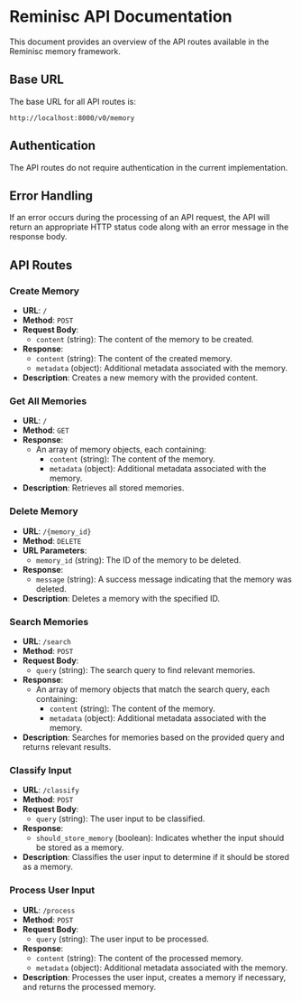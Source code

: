 # Reminisc API Documentation

This document provides an overview of the API routes available in the Reminisc memory framework.

## Base URL

The base URL for all API routes is:

```
http://localhost:8000/v0/memory
```

## Authentication

The API routes do not require authentication in the current implementation.

## Error Handling

If an error occurs during the processing of an API request, the API will return an appropriate HTTP status code along with an error message in the response body.

## API Routes

### Create Memory

- **URL**: `/`
- **Method**: `POST`
- **Request Body**:
  - `content` (string): The content of the memory to be created.
- **Response**:
  - `content` (string): The content of the created memory.
  - `metadata` (object): Additional metadata associated with the memory.
- **Description**: Creates a new memory with the provided content.

### Get All Memories

- **URL**: `/`
- **Method**: `GET`
- **Response**:
  - An array of memory objects, each containing:
    - `content` (string): The content of the memory.
    - `metadata` (object): Additional metadata associated with the memory.
- **Description**: Retrieves all stored memories.

### Delete Memory

- **URL**: `/{memory_id}`
- **Method**: `DELETE`
- **URL Parameters**:
  - `memory_id` (string): The ID of the memory to be deleted.
- **Response**:
  - `message` (string): A success message indicating that the memory was deleted.
- **Description**: Deletes a memory with the specified ID.

### Search Memories

- **URL**: `/search`
- **Method**: `POST`
- **Request Body**:
  - `query` (string): The search query to find relevant memories.
- **Response**:
  - An array of memory objects that match the search query, each containing:
    - `content` (string): The content of the memory.
    - `metadata` (object): Additional metadata associated with the memory.
- **Description**: Searches for memories based on the provided query and returns relevant results.

### Classify Input

- **URL**: `/classify`
- **Method**: `POST`
- **Request Body**:
  - `query` (string): The user input to be classified.
- **Response**:
  - `should_store_memory` (boolean): Indicates whether the input should be stored as a memory.
- **Description**: Classifies the user input to determine if it should be stored as a memory.

### Process User Input

- **URL**: `/process`
- **Method**: `POST`
- **Request Body**:
  - `query` (string): The user input to be processed.
- **Response**:
  - `content` (string): The content of the processed memory.
  - `metadata` (object): Additional metadata associated with the memory.
- **Description**: Processes the user input, creates a memory if necessary, and returns the processed memory.

